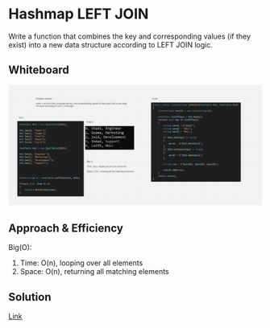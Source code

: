 # Hashmap LEFT JOIN
<!-- Short summary or background information -->

Write a function that combines the key and corresponding values (if they exist) into a new data structure according to LEFT JOIN logic.

## Whiteboard

![](./imgs/leftjoin-whiteboard.png)

## Approach & Efficiency
<!-- What approach did you take? Why? What is the Big O space/time for this approach? -->

Big(O):
1. Time: O(n), looping over all elements
2. Space: O(n), returning all matching elements

## Solution
<!-- Embedded whiteboard image -->

[Link](./hash-table)
